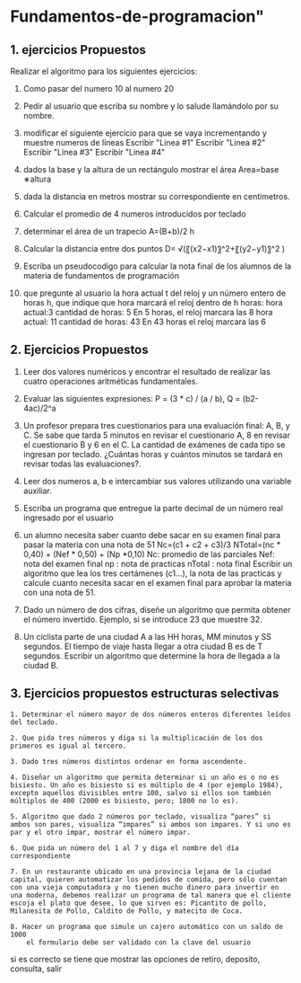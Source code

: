 # Fundamentos-de-programacion" 

## 1. ejercicios Propuestos



Realizar el algoritmo para los siguientes ejercicios:

1. Como pasar del numero 10 al numero 20 

2. Pedir al usuario que escriba su nombre y lo salude llamándolo por su nombre.

3. modificar el siguiente ejercicio para que se vaya incrementando y muestre numeros de líneas 
		Escribir "Linea #1"
		Escribir "Linea #2"
		Escribir "Linea #3"
		Escribir "Linea #4"

4. dados la base y la altura de un rectángulo mostrar el área 
		Area=base ∗altura 

5. dada la distancia en metros mostrar su correspondiente en centimetros.
	
6. Calcular el promedio de 4 numeros introducidos por teclado 
	
7. determinar el área de un trapecio 
		A=(B+b)/2 h

8. Calcular la distancia entre dos puntos
		D= √(〖(x2−x1)〗^2+〖(y2−y1)〗^2 )

9. Escriba un pseudocodigo para calcular la nota final de los alumnos de la materia de fundamentos de programación

10. que pregunte al usuario la hora actual t del reloj y un número entero de horas h, que indique que hora marcará el reloj dentro de h horas:
	hora actual:3
	cantidad de horas: 5
	En 5 horas, el reloj marcara las 8
	hora actual: 11
	cantidad de horas: 43
    En 43 horas el reloj  marcara las 6

## 2. Ejercicios Propuestos

1.  Leer dos valores numéricos y encontrar el resultado de realizar las cuatro operaciones aritméticas fundamentales.
	
2. Evaluar las siguientes expresiones: P = (3 * c) / (a / b),  Q = (b2- 4ac)/2^a
	
3. Un profesor prepara tres cuestionarios para una evaluación final: A, B, y C. Se sabe que tarda 5 minutos en revisar el cuestionario A, 8 en revisar el cuestionario B y 6 en el C. La cantidad de exámenes de cada tipo se ingresan por teclado. ¿Cuántas horas y cuántos  minutos se tardará en revisar todas las evaluaciones?.
	
4. Leer dos numeros a, b e intercambiar sus valores utilizando una variable auxiliar.
	
5. Escriba un programa que entregue la parte decimal de un número real ingresado por el usuario
	
6. un alumno necesita saber cuanto debe sacar en su examen final para pasar la materia con una nota de 51
			Nc=(c1 + c2 + c3)/3
			NTotal=(nc * 0,40) + (Nef * 0,50) + (Np *0,10)
	Nc: promedio de las parciales
	Nef: nota del examen final
	np : nota de practicas
	nTotal : nota final 
	Escribir un algoritmo que lea los tres certámenes (c1…), la nota de las practicas y calcule cuanto necesita sacar en el examen final para aprobar la materia con una nota de 51.
	
7. Dado un número de dos cifras, diseñe un algoritmo que permita obtener el número invertido. Ejemplo, si se introduce 23 que muestre 32.
	
8. Un ciclista parte de una ciudad A a las HH horas, MM minutos y SS segundos. El tiempo de viaje hasta llegar a otra ciudad B es de T segundos. Escribir un algoritmo que determine la hora de llegada a la ciudad B.

## 3. Ejercicios propuestos estructuras selectivas

	1. Determinar el número mayor de dos números enteros diferentes leídos del teclado.
	
	2. Que pida tres números y diga si la multiplicación de los dos primeros es igual al tercero.
	
	3. Dado tres números distintos ordenar en forma ascendente.
	
	4. Diseñar un algoritmo que permita determinar si un año es o no es bisiesto. Un año es bisiesto si es múltiplo de 4 (por ejemplo 1984), excepto aquellos divisibles entre 100, salvo si ellos son también múltiplos de 400 (2000 es bisiesto, pero; 1800 no lo es).
	
	5. Algoritmo que dado 2 números por teclado, visualiza “pares” si ambos son pares, visualiza “impares” si ambos son impares. Y si uno es par y el otro impar, mostrar el número impar.
	
	6. Que pida un número del 1 al 7 y diga el nombre del día correspondiente
	
	7. En un restaurante ubicado en una provincia lejana de la ciudad capital, quieren automatizar los pedidos de comida, pero sólo cuentan con una vieja computadora y no tienen mucho dinero para invertir en una moderna, debemos realizar un programa de tal manera que el cliente escoja el plato que desee, lo que sirven es: Picantito de pollo, Milanesita de Pollo, Caldito de Pollo, y matecito de Coca.
	
	8. Hacer un programa que simule un cajero automático con un saldo de 1000
		el formulario debe ser validado con la clave del usuario 
si es correcto se tiene que mostrar las opciones de retiro, deposito, consulta, salir